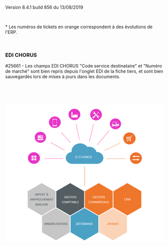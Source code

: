 





Version 8.4.1 build 856 du 13/08/2019



 


\* Les numéros de tickets en orange 
 correspondent à des évolutions de l'ERP.


 


### EDI CHORUS


#25661 - Les champs EDI CHORUS "Code service destinataire" 
 et "Numéro de marché" sont bien repris depuis l'onglet EDI de 
 la fiche tiers, et sont bien sauvegardés lors de mises à jours dans les 
 documents.


 


 


![](../assets/images/Version7/Images/Modules_de_l_ERP.png)


 


